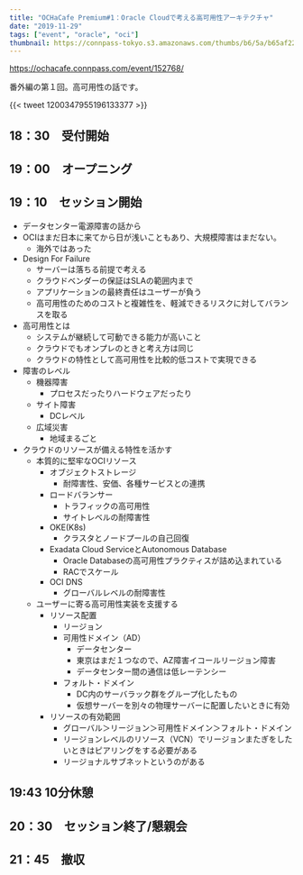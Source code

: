 ```yaml
---
title: "OCHaCafe Premium#1：Oracle Cloudで考える高可用性アーキテクチャ"
date: "2019-11-29"
tags: ["event", "oracle", "oci"]
thumbnail: https://connpass-tokyo.s3.amazonaws.com/thumbs/b6/5a/b65af2269a5ae91884692c4febc15d49.png
---
```


https://ochacafe.connpass.com/event/152768/

番外編の第１回。高可用性の話です。

{{< tweet 1200347955196133377 >}}


## 18：30　受付開始　

## 19：00　オープニング

## 19：10　セッション開始
* データセンター電源障害の話から
* OCIはまだ日本に来てから日が浅いこともあり、大規模障害はまだない。
  - 海外ではあった
* Design For Failure
  - サーバーは落ちる前提で考える
  - クラウドベンダーの保証はSLAの範囲内まで
  - アプリケーションの最終責任はユーザーが負う
  - 高可用性のためのコストと複雑性を、軽減できるリスクに対してバランスを取る
* 高可用性とは
  - システムが継続して可動できる能力が高いこと
  - クラウドでもオンプレのときと考え方は同じ
  - クラウドの特性として高可用性を比較的低コストで実現できる
* 障害のレベル
  - 機器障害
    - プロセスだったりハードウェアだったり
  - サイト障害
    - DCレベル
  - 広域災害
    - 地域まるごと
* クラウドのリソースが備える特性を活かす
  - 本質的に堅牢なOCIリソース
    - オブジェクトストレージ
      - 耐障害性、安価、各種サービスとの連携
    - ロードバランサー
      - トラフィックの高可用性
      - サイトレベルの耐障害性
    - OKE(K8s)
      - クラスタとノードプールの自己回復
    - Exadata Cloud ServiceとAutonomous Database
      - Oracle Databaseの高可用性プラクティスが詰め込まれている
      - RACでスケール
    - OCI DNS
      - グローバルレベルの耐障害性
  - ユーザーに寄る高可用性実装を支援する
    - リソース配置
      - リージョン
      - 可用性ドメイン（AD）
        - データセンター
        - 東京はまだ１つなので、AZ障害イコールリージョン障害
        - データセンター間の通信は低レーテンシー
      - フォルト・ドメイン
        - DC内のサーバラック群をグループ化したもの
        - 仮想サーバーを別々の物理サーバーに配置したいときに有効
    - リソースの有効範囲
      - グローバル＞リージョン＞可用性ドメイン＞フォルト・ドメイン
      - リージョンレベルのリソース（VCN）でリージョンまたぎをしたいときはピアリングをする必要がある
      - リージョナルサブネットというのがある

## 19:43 10分休憩

## 20：30　セッション終了/懇親会　


## 21：45　撤収


